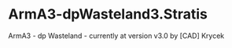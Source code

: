 ArmA3-dpWasteland3.Stratis
===========================

ArmA3 - dp Wasteland - currently at version v3.0
by [CAD] Krycek
